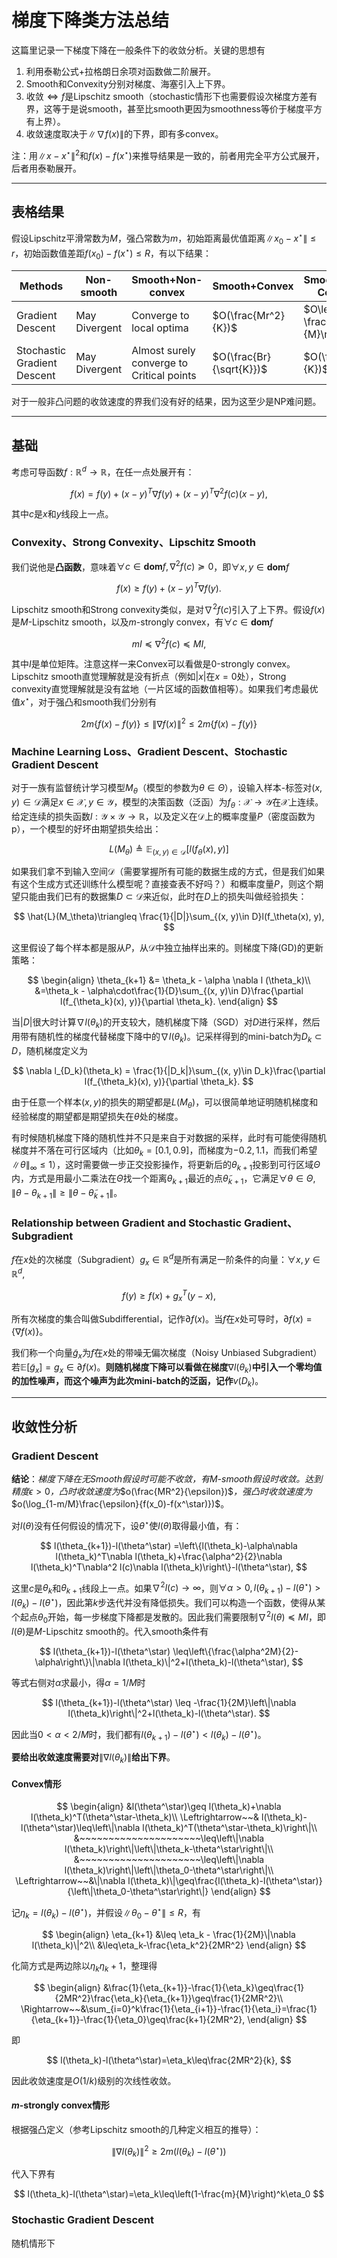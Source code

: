 # 梯度下降类方法总结

这篇里记录一下梯度下降在一般条件下的收敛分析。关键的思想有  
1. 利用泰勒公式+拉格朗日余项对函数做二阶展开。  
2. Smooth和Convexity分别对梯度、海塞引入上下界。  
3. 收敛$\Leftrightarrow f$是Lipschitz smooth（stochastic情形下也需要假设次梯度方差有界，这等于是说smooth，甚至比smooth更因为smoothness等价于梯度平方有上界）。  
4. 收敛速度取决于$\|\nabla f(x)\|$的下界，即有多convex。

注：用$\|x-x^\star\|^2$和$f(x)-f(x^\star)$来推导结果是一致的，前者用完全平方公式展开，后者用泰勒展开。

---

## 表格结果

假设Lipschitz平滑常数为$M$，强凸常数为$m$，初始距离最优值距离$\|x_0-x^\star\|\leq r$，初始函数值差距$f(x_0)-f(x^\star)\leq R$，有以下结果：

| Methods | Non-smooth | Smooth+Non-convex | Smooth+Convex | Smooth+Strong Convexity |
| --- | --- | --- | --- | --- |
| Gradient Descent | May Divergent | Converge to local optima | $O(\frac{Mr^2}{K})$ | $O\left((1-\frac{m}{M}\right)^KR)$ |
| Stochastic Gradient Descent | May Divergent | Almost surely converge to Critical points | $O(\frac{Br}{\sqrt{K}})$ | $O(\frac{1}{K})$ |

对于一般非凸问题的收敛速度的界我们没有好的结果，因为这至少是NP难问题。

---

## 基础

考虑可导函数$f:\mathbb{R}^d\rightarrow\mathbb{R}$，在任一点处展开有：

$$
f(x) = f(y) + (x-y)^T\nabla f(y) + (x-y)^T\nabla^2f(c)(x-y),
$$

其中$c$是$x$和$y$线段上一点。

### Convexity、Strong Convexity、Lipschitz Smooth

我们说他是**凸函数**，意味着$\forall c\in\mathbf{dom}f, \nabla^2f(c)\succeq0$，即$\forall x, y\in \mathbf{dom}f$

$$
f(x) \geq f(y) + (x-y)^T\nabla f(y).
$$

Lipschitz smooth和Strong convexity类似，是对$\nabla^2f(c)$引入了上下界。假设$f(x)$是$M$-Lipschitz smooth，以及$m$-strongly convex，有$\forall c\in\mathbf{dom}f$

$$
mI\preceq \nabla^2f(c)\preceq MI,
$$

其中$I$是单位矩阵。注意这样一来Convex可以看做是0-strongly convex。Lipschitz smooth直觉理解就是没有折点（例如$|x|$在$x=0$处），Strong convexity直觉理解就是没有盆地（一片区域的函数值相等）。如果我们考虑最优值$x^\star$，对于强凸和smooth我们分别有

$$
2m\left\{f(x)-f(y)\right\}\leq\left\|\nabla f(x)\right\|^2\leq 2m\left\{f(x)-f(y)\right\}
$$

### Machine Learning Loss、Gradient Descent、Stochastic Gradient Descent

对于一族有监督统计学习模型$M_\theta$（模型的参数为$\theta\in\Theta$），设输入样本-标签对$(x, y)\in\mathcal{D}$满足$x\in\mathcal{X}, y\in\mathcal{Y}$，模型的决策函数（泛函）为$f_\theta:\mathcal{X}\rightarrow\mathcal{Y}$在$\mathcal{X}$上连续。给定连续的损失函数$l:\mathcal{Y}\times\mathcal{Y}\rightarrow\mathbb{R}$，以及定义在$\mathcal{D}$上的概率度量$P$（密度函数为p），一个模型的好坏由期望损失给出：

$$
L(M_\theta)\triangleq \mathbb{E}_{(x, y)\in\mathcal{D}}[l(f_\theta(x), y)]
$$

如果我们拿不到输入空间$\mathcal{D}$（需要掌握所有可能的数据生成的方式，但是我们如果有这个生成方式还训练什么模型呢？直接查表不好吗？）和概率度量$P$，则这个期望只能由我们已有的数据集$D\subset\mathcal{D}$来近似，此时在$D$上的损失叫做经验损失：

$$
\hat{L}(M_\theta)\triangleq \frac{1}{|D|}\sum_{(x, y)\in D}l(f_\theta(x), y),
$$

这里假设了每个样本都是服从$P$，从$\mathcal{D}$中独立抽样出来的。则梯度下降\(GD\)的更新策略：

$$
\begin{align}
\theta_{k+1} &= \theta_k - \alpha \nabla l (\theta_k)\\
&=\theta_k - \alpha\cdot\frac{1}{D}\sum_{(x, y)\in D}\frac{\partial l(f_{\theta_k}(x), y)}{\partial \theta_k}.
\end{align}
$$

当$|D|$很大时计算$\nabla l(\theta_k)$的开支较大，随机梯度下降（SGD）对$D$进行采样，然后用带有随机性的梯度代替梯度下降中的$\nabla l(\theta_k)$。记采样得到的mini-batch为$D_k\subset D$，随机梯度定义为

$$
\nabla l_{D_k}(\theta_k) = \frac{1}{|D_k|}\sum_{(x, y)\in D_k}\frac{\partial l(f_{\theta_k}(x), y)}{\partial \theta_k}.
$$

由于任意一个样本$(x, y)$的损失的期望都是$L(M_\theta)$，可以很简单地证明随机梯度和经验梯度的期望都是期望损失在$\theta$处的梯度。

有时候随机梯度下降的随机性并不只是来自于对数据的采样，此时有可能使得随机梯度并不落在可行区域内（比如$\theta_k=[0.1, 0.9]$，而梯度为$-0.2, 1.1$，而我们希望$\|\theta\|_\infty\leq 1$），这时需要做一步正交投影操作，将更新后的$\theta_{k+1}$投影到可行区域$\Theta$内，方式是用最小二乘法在$\Theta$找一个距离$\theta_{k+1}$最近的点$\tilde\theta_{k+1}$，它满足$\forall \theta\in \Theta, \|\theta-\theta_{k+1}\|\geq\|\theta-\tilde\theta_{k+1}\|$。

### Relationship between Gradient and Stochastic Gradient、Subgradient

$f$在$x$处的次梯度（Subgradient）$g_x\in\mathbb{R}^d$是所有满足一阶条件的向量：$\forall x, y\in \mathbb{R}^d,$

$$
f(y)\geq f(x) + g_x^T(y-x),
$$

所有次梯度的集合叫做Subdifferential，记作$\partial f(x)$。当$f$在$x$处可导时，$\partial f(x) = \{\nabla f(x)\}$。

我们称一个向量$\tilde g_x$为$f$在$x$处的带噪无偏次梯度（Noisy Unbiased Subgradient）若$\mathbb{E}[\tilde g_x]=g_x\in\partial f(x)$。**则随机梯度下降可以看做在梯度**$\nabla l(\theta_k)$**中引入一个零均值的加性噪声，而这个噪声为此次mini-batch的泛函，记作**$v(D_k)$。

---

## 收敛性分析

### Gradient Descent

**结论**：_梯度下降在无Smooth假设时可能不收敛，有M-smooth假设时收敛。达到精度_$\epsilon>0$_，凸时收敛速度为_$o(\frac{MR^2}{\epsilon})$_，强凸时收敛速度为_$o(\log_{1-m/M}\frac{\epsilon}{f(x_0)-f(x^\star)})$。

对$l(\theta)$没有任何假设的情况下，设$\theta^\star$使$l(\theta)$取得最小值，有：

$$
l(\theta_{k+1})-l(\theta^\star) 
=\left\{l(\theta_k)-\alpha\nabla l(\theta_k)^T\nabla l(\theta_k)+\frac{\alpha^2}{2}\nabla l(\theta_k)^T\nabla^2 l(c)\nabla l(\theta_k)\right\}-l(\theta^\star),
$$

这里$c$是$\theta_k$和$\theta_{k+1}$线段上一点。如果$\nabla^2l(c)\rightarrow\infty$，则$\forall \alpha > 0, l(\theta_{k+1})-l(\theta^\star) >l(\theta_k)-l(\theta^\star)$，因此第$k$步迭代并没有降低损失。我们可以构造一个函数，使得从某个起点$\theta_0$开始，每一步梯度下降都是发散的。因此我们需要限制$\nabla^2l(\theta)\preceq MI$，即$l(\theta)$是$M$-Lipschitz smooth的。代入smooth条件有

$$
l(\theta_{k+1})-l(\theta^\star)
\leq\left\{\frac{\alpha^2M}{2}-\alpha\right\}\|\nabla l(\theta_k)\|^2+l(\theta_k)-l(\theta^\star),
$$

等式右侧对$\alpha$求最小，得$\alpha=1/M$时

$$
l(\theta_{k+1})-l(\theta^\star)
\leq -\frac{1}{2M}\left\|\nabla l(\theta_k)\right\|^2+l(\theta_k)-l(\theta^\star).
$$

因此当$0 < \alpha < 2/M$时，我们都有$l(\theta_{k+1}) - l(\theta^\star) < l(\theta_k) - l(\theta^\star)$。

**要给出收敛速度需要对**$\|\nabla l(\theta_k)\|$**给出下界**。

#### Convex情形

$$
\begin{align}
&l(\theta^\star)\geq l(\theta_k)+\nabla l(\theta_k)^T(\theta^\star-\theta_k)\\
\Leftrightarrow~~& l(\theta_k)-l(\theta^\star)\leq\left\|\nabla l(\theta_k)^T(\theta^\star-\theta_k)\right\|\\
&~~~~~~~~~~~~~~~~~~~~~\leq\left\|\nabla l(\theta_k)\right\|\left\|\theta_k-\theta^\star\right\|\\
&~~~~~~~~~~~~~~~~~~~~~\leq\left\|\nabla l(\theta_k)\right\|\left\|\theta_0-\theta^\star\right\|\\
\Leftrightarrow~~&\|\nabla l(\theta_k)\|\geq\frac{l(\theta_k)-l(\theta^\star)}{\left\|\theta_0-\theta^\star\right\|}
\end{align}
$$

记$\eta_k=l(\theta_k)-l(\theta^\star)$，并假设$\|\theta_0-\theta^\star\|\leq R$，有

$$
\begin{align}
\eta_{k+1} &\leq \eta_k - \frac{1}{2M}\|\nabla l(\theta_k)\|^2\\
&\leq\eta_k-\frac{\eta_k^2}{2MR^2}
\end{align}
$$

化简方式是两边除以$\eta_k\eta_k+1$，整理得

$$
\begin{align}
&\frac{1}{\eta_{k+1}}-\frac{1}{\eta_k}\geq\frac{1}{2MR^2}\frac{\eta_k}{\eta_{k+1}}\geq\frac{1}{2MR^2}\\
\Rightarrow~~&\sum_{i=0}^k\frac{1}{\eta_{i+1}}-\frac{1}{\eta_i}=\frac{1}{\eta_{k+1}}-\frac{1}{\eta_0}\geq\frac{k+1}{2MR^2},
\end{align}
$$

即

$$
l(\theta_k)-l(\theta^\star)=\eta_k\leq\frac{2MR^2}{k},
$$

因此收敛速度是$O(1/k)$级别的次线性收敛。

#### $m$-strongly convex情形

根据强凸定义（参考Lipschitz smooth的几种定义相互的推导）：

$$
\|\nabla l(\theta_k)\|^2 \geq 2m\left(l(\theta_k)-l(\theta^\star)\right)
$$

代入下界有

$$
l(\theta_k)-l(\theta^\star)=\eta_k\leq\left(1-\frac{m}{M}\right)^k\eta_0
$$

### Stochastic Gradient Descent

随机情形下

